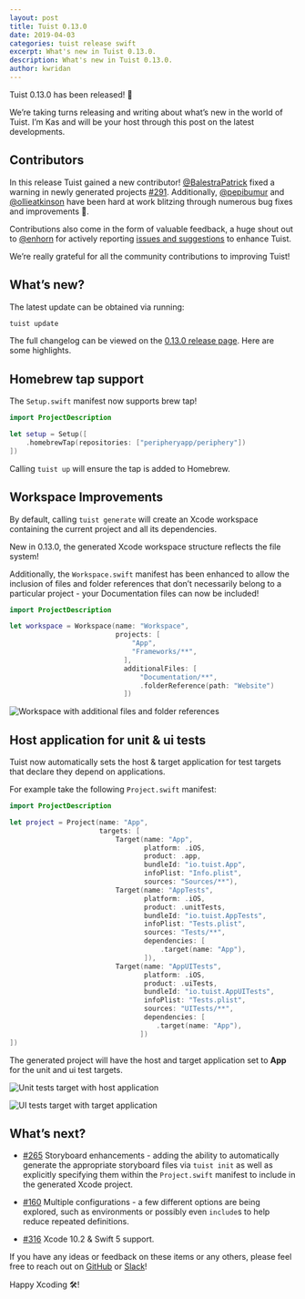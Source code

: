 ```yaml
---
layout: post
title: Tuist 0.13.0
date: 2019-04-03
categories: tuist release swift
excerpt: What's new in Tuist 0.13.0.
description: What's new in Tuist 0.13.0.
author: kwridan
---
```


Tuist 0.13.0 has been released! 🎉

We’re taking turns releasing and writing about what’s new in the world of Tuist. I’m Kas and will be your host through this post on the latest developments. 

## Contributors

In this release Tuist gained a new contributor! [@BalestraPatrick](https://github.com/BalestraPatrick) fixed a warning in newly generated projects [#291](https://github.com/tuist/tuist/pull/291).  Additionally, [@pepibumur](https://github.com/pepibumur) and [@ollieatkinson](https://github.com/ollieatkinson) have been hard at work blitzing through numerous bug fixes and improvements 👏.

Contributions also come in the form of valuable feedback, a huge shout out to [@enhorn](https://github.com/enhorn) for actively reporting [issues and suggestions](https://github.com/tuist/tuist/issues?utf8=✓&q=is%3Aissue+author%3Aenhorn+) to enhance Tuist.

We’re really grateful for all the community contributions to improving Tuist! 

## What’s new?

The latest update can be obtained via running:

```sh
tuist update
```

The full changelog can be viewed on the [0.13.0 release page](https://github.com/tuist/tuist/releases/tag/0.13.0). Here are some highlights.

## Homebrew tap support

The `Setup.swift` manifest now supports brew tap!

```swift
import ProjectDescription

let setup = Setup([
	.homebrewTap(repositories: ["peripheryapp/periphery"])
])
```

Calling `tuist up` will ensure the tap is added to Homebrew.

## Workspace Improvements

By default, calling `tuist generate` will create an Xcode workspace containing the current project and all its dependencies.

New in 0.13.0, the generated Xcode workspace structure reflects the file system!

Additionally, the `Workspace.swift` manifest has been enhanced to allow the inclusion of files and folder references that don’t necessarily belong to a particular project - your Documentation files can now be included!

```swift
import ProjectDescription

let workspace = Workspace(name: "Workspace",
                          projects: [
                              "App", 
                              "Frameworks/**",
                            ],
                            additionalFiles: [
                                "Documentation/**",
                                .folderReference(path: "Website")
                            ])
```

<img class="posts__post-screenshot" 
     alt="Workspace with additional files and folder references" 
     src="/images/0.13.0/0.13.0-workspace-improvements.png" />

## Host application for unit & ui tests

Tuist now automatically sets the host & target application for test targets that declare they depend on applications.

For example take the following `Project.swift` manifest:

```swift
import ProjectDescription

let project = Project(name: "App",
                      targets: [
                          Target(name: "App",
                                 platform: .iOS,
                                 product: .app,
                                 bundleId: "io.tuist.App",
                                 infoPlist: "Info.plist",
                                 sources: "Sources/**"),
                          Target(name: "AppTests",
                                 platform: .iOS,
                                 product: .unitTests,
                                 bundleId: "io.tuist.AppTests",
                                 infoPlist: "Tests.plist",
                                 sources: "Tests/**",
                                 dependencies: [
                                     .target(name: "App"),
                                 ]),
                          Target(name: "AppUITests",
                                 platform: .iOS,
                                 product: .uiTests,
                                 bundleId: "io.tuist.AppUITests",
                                 infoPlist: "Tests.plist",
                                 sources: "UITests/**",
                                 dependencies: [
                                    .target(name: "App"),
                                ])
])
```

The generated project will have the host and target application set to **App** for the unit and ui test targets.

<img class="posts__post-screenshot" 
     alt="Unit tests target with host application" 
     src="/images/0.13.0/0.13.0-unit-tests-host-application.png" />

<img class="posts__post-screenshot" 
     alt="UI tests target with target application" 
     src="/images/0.13.0/0.13.0-ui-tests-target-application.png" />

## What’s next?

- [#265](https://github.com/tuist/tuist/issues/265) Storyboard enhancements - adding the ability to automatically generate the appropriate storyboard files via `tuist init` as well as explicitly specifying them within the `Project.swift` manifest to include in the generated Xcode project. 

- [#160](https://github.com/tuist/tuist/issues/160) Multiple configurations - a few different options are being explored, such as environments or possibly even `include`s to help reduce repeated definitions.

- [#316](https://github.com/tuist/tuist/issues/316) Xcode 10.2 & Swift 5 support.

If you have any ideas or feedback on these items or any others, please feel free to reach out on [GitHub](https://github.com/tuist/tuist) or [Slack](http://slack.tuist.io)!

Happy Xcoding 🛠!

